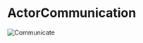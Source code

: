 # ActorCommunication



 
![Communicate](https://github.com/TimChen1383/ActorCommunication_UE/assets/37008451/8d013836-57b4-4f12-8d18-ceb23415484e)
